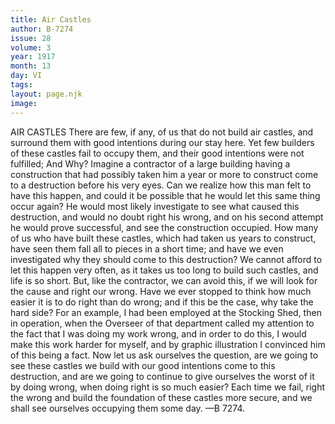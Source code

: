 ```yaml
---
title: Air Castles
author: B-7274
issue: 28
volume: 3
year: 1917
month: 13
day: VI
tags:
layout: page.njk
image:
---
```

AIR CASTLES    There are few, if any, of us that do not build air castles, and surround them with good intentions during our stay here. Yet few builders of these castles fail to occupy them, and their good intentions were not fulfilled; And Why?       Imagine a contractor of a large building having a construction that had possibly taken him a year or more to construct come to a destruction before his very eyes. Can we realize how this man felt to have this happen, and could it be possible that he would let this same thing occur again?       He would most likely investigate to see what caused this destruction, and would no doubt right his wrong, and on his second attempt he would prove successful, and see the construction occupied.       How many of us who have built these castles, which had taken us years to construct, have seen them fall all to pieces in a short time; and have we even investigated why they should come to this destruction? We cannot afford to let this happen very often, as it takes us too long to build such castles, and life is so short. But, like the contractor, we can avoid this, if we will look for the cause and right our wrong.       Have we ever stopped to think how much easier it is to do right than do wrong; and if this be the case, why take the hard side? For an example, I had been employed at the Stocking Shed, then in operation, when the Overseer of that department called my attention to the fact that I was doing my work wrong, and in order to do this, I would make this work harder for myself, and by graphic illustration I convinced him of this being a fact.       Now let us ask ourselves the question, are we going to see these castles we build with our good intentions come to this destruction, and are we going to continue to give ourselves the worst of it by doing wrong, when doing right is so much easier? Each time we fail, right the wrong and build the foundation of these castles more secure, and we shall see ourselves occupying them some day.    —B 7274. 
